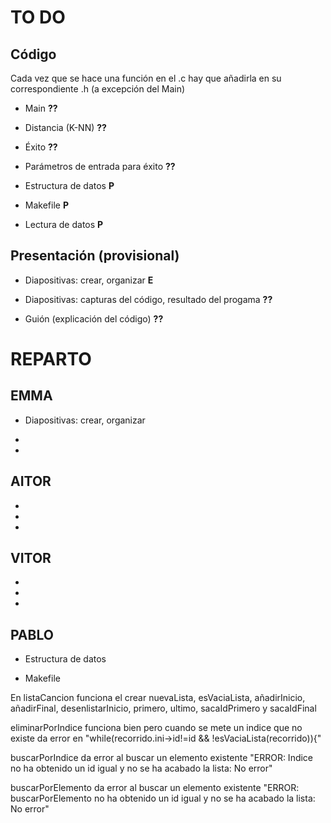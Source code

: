 # TO DO

## Código

Cada vez que se hace una función en el .c hay que añadirla en su correspondiente .h (a excepción del Main)

- Main **??**

- Distancia (K-NN) **??**

- Éxito **??**

- Parámetros de entrada para éxito **??**

- Estructura de datos **P**

- Makefile **P**

- Lectura de datos **P**


## Presentación (provisional)

- Diapositivas: crear, organizar **E**

- Diapositivas: capturas del código, resultado del progama **??**

- Guión (explicación del código) **??**


# REPARTO

## EMMA

- Diapositivas: crear, organizar

- 

- 

## AITOR

- 

- 

- 

## VITOR

- 

- 

- 

## PABLO

- Estructura de datos

- Makefile

En listaCancion funciona el crear nuevaLista, esVaciaLista, añadirInicio, añadirFinal, desenlistarInicio, primero, ultimo, sacaIdPrimero y sacaIdFinal

eliminarPorIndice funciona bien pero cuando se mete un indice que no existe da error en "while(recorrido.ini->id!=id && !esVaciaLista(recorrido)){"

buscarPorIndice da error al buscar un elemento existente "ERROR: Indice no ha obtenido un id igual y no se ha acabado la lista: No error"

buscarPorElemento da error al buscar un elemento existente "ERROR: buscarPorElemento no ha obtenido un id igual y no se ha acabado la lista: No error"